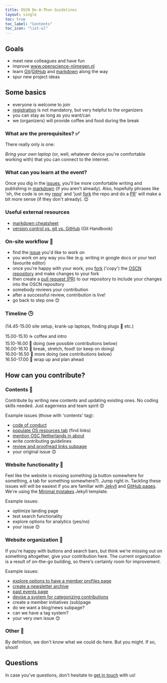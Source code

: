 ```yaml
---
title: OSCN Do-A-Thon Guidelines
layout: single
toc: true
toc_label: "Contents"
toc_icon: "list-ul"
---
```


## Goals

- meet new colleagues and have fun
- improve www.openscience-nijmegen.nl
- learn [Git](https://git-scm.com/)/[GitHub](https://github.com/) and [markdown](https://daringfireball.net/projects/markdown/) along the way
- spur new project ideas

## Some basics
- everyone is welcome to join
- [registration](https://forms.gle/mWaCpnQ1ncTqF9Kn7) is not mandatory, but very helpful to the organizers
- you can stay as long as you want/can
- we (organizers) will provide coffee and food during the break

### What are the prerequisites? :white_check_mark:

There really only is one:

*Bring your own laptop* (or, well, whatever device you're comfortable working
with) that you can connect to the internet.

### What can you learn at the event?

Once you dig in the [issues](https://github.com/Radboud-University/osc-nijmegen/issues), you'll be more comfortable writing and publishing in [markdown](https://daringfireball.net/projects/markdown/) (if you aren't already).
Also, hopefully phrases like 'oh, the code is on my [repo](https://help.github.com/en/articles/about-repositories)' and 'just [fork](https://help.github.com/en/articles/fork-a-repo) the repo and do a [PR](https://help.github.com/en/articles/about-pull-requests)' will make a bit more sense (if they don't already). :blush: 

### Useful external resources

- [markdown cheatsheet](https://github.com/adam-p/markdown-here/wiki/Markdown-Cheatsheet)
- [version control vs. git vs. GitHub](https://guides.github.com/introduction/git-handbook/) (Git Handbook)

### On-site workflow :repeat:

- find the [issue](https://github.com/Radboud-University/osc-nijmegen/issues) you'd like to work on  
- you work on any way you like (e.g. writing in google docs or your text favourite editor)  
- once you're happy with your work, you [fork](https://help.github.com/en/articles/fork-a-repo) ('copy') the [OSCN repository](https://github.com/Radboud-University/osc-nijmegen) and make changes to your fork  
- then create a [pull request (PR)](https://help.github.com/en/articles/about-pull-requests) to our repository to include your changes into the OSCN repository  
- somebody reviews your contribution
- after a successful review, contribution is live!
- go back to step one :blush:

### Timeline :clock3:

(14.45-15.00 site setup, krank-up laptops, finding plugs :electric_plug: etc.)

15.00-15.10 :coffee: coffee and intro  
15.10-16.00 :wrench: doing (see possible contributions below)  
16.00-16.10 :pizza: break, stretch, food! (or keep on doing)  
16.00-16.50 :wrench: more doing (see contributions below)  
16.50-17.00 :tada: wrap up and plan ahead  

## How can you contribute?

### Contents :pencil:

Contribute by writing new contents and updating existing ones. No coding skills needed. Just eagerness and team spirit 😊

Example issues (those with 'contents' tag):
-	[code of conduct](https://github.com/Radboud-University/osc-nijmegen/issues/14)
-	[populate OS resources tab](https://github.com/Radboud-University/osc-nijmegen/issues/6) (find links)
-	[mention OSC Netherlands in about](https://github.com/Radboud-University/osc-nijmegen/issues/20)
-	write contributing guidelines
-	[review and proofread links subpage](https://github.com/Radboud-University/osc-nijmegen/issues/15)
-	your original issue :blush:

### Website functionality :nut_and_bolt:

Feel like the website is missing something (a button somewhere for something, a tab
for something somewhere?). Jump right in. Tackling these issues will will be easiest
if you are familiar with [Jekyll](https://jekyllrb.com/) and [GitHub pages](https://pages.github.com/). We're using the [Minimal mistakes](https://mmistakes.github.io/minimal-mistakes/) Jekyll template.

Example issues:

- optimize landing page
- test search functionality
- explore options for analytics (yes/no)
- your issue :blush:

### Website organization :bookmark:

If you're happy with buttons and search bars, but think we're missing out on
something altogether, give your contribution here. The current organization is a
result of on-the-go building, so there's certainly room for improvement.

Example issues:

-	[explore options to have a member profiles page](https://github.com/Radboud-University/osc-nijmegen/issues/16)  
- [create a newsletter archive](https://github.com/Radboud-University/osc-nijmegen/issues/18)  
- [past events page](https://github.com/Radboud-University/osc-nijmegen/issues/19)  
-	[devise a system for categorizing contributions](https://github.com/Radboud-University/osc-nijmegen/issues/17)  
-	create a member initiatives (sub)page  
-	do we want a blog/news subpage?  
-	can we have a tag system?
-	your very own issue :blush:

### Other :watermelon:
By definition, we don't know what we could do here. But you might. If so, shoot!

## Questions
In case you've questions, don't hesitate to [get in touch](https://radboud-university.github.io/osc-nijmegen/_pages/contact/) with us!
